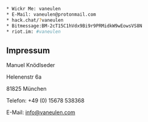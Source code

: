 ```bash
* Wickr Me: vaneulen
* E-Mail: vaneulen@protonmail.com
* hack.chat/?vaneulen
* Bitmessage:BM-2cT15C1hVdx9Bi9r9PRMidkW9wEowsVS8N
* riot.im: #vaneulen
```

## Impressum

Manuel Knödlseder 

Helenenstr 6a

81825 München 

Telefon: +49 (0) 15678 538368

E-Mail: info@vaneulen.com
